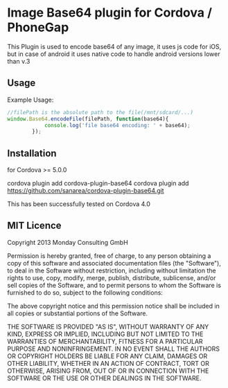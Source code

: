 Image Base64 plugin for Cordova / PhoneGap
======================================================

This Plugin is used to encode base64 of any image, it uses js code for iOS, but in case of android it uses native code to handle android versions lower than v.3

## Usage

Example Usage:

```js
//filePath is the absolute path to the file(/mnt/sdcard/...)
window.Base64.encodeFile(filePath, function(base64){
 			console.log('file base64 encoding: ' + base64);
 		});
```

## Installation


for Cordova >= 5.0.0

cordova plugin add cordova-plugin-base64
cordova plugin add https://github.com/sanarea/cordova-plugin-base64.git

This has been successfully tested on Cordova 4.0

## MIT Licence

Copyright 2013 Monday Consulting GmbH

Permission is hereby granted, free of charge, to any person obtaining
a copy of this software and associated documentation files (the
"Software"), to deal in the Software without restriction, including
without limitation the rights to use, copy, modify, merge, publish,
distribute, sublicense, and/or sell copies of the Software, and to
permit persons to whom the Software is furnished to do so, subject to
the following conditions:

The above copyright notice and this permission notice shall be
included in all copies or substantial portions of the Software.

THE SOFTWARE IS PROVIDED "AS IS", WITHOUT WARRANTY OF ANY KIND,
EXPRESS OR IMPLIED, INCLUDING BUT NOT LIMITED TO THE WARRANTIES OF
MERCHANTABILITY, FITNESS FOR A PARTICULAR PURPOSE AND
NONINFRINGEMENT. IN NO EVENT SHALL THE AUTHORS OR COPYRIGHT HOLDERS BE
LIABLE FOR ANY CLAIM, DAMAGES OR OTHER LIABILITY, WHETHER IN AN ACTION
OF CONTRACT, TORT OR OTHERWISE, ARISING FROM, OUT OF OR IN CONNECTION
WITH THE SOFTWARE OR THE USE OR OTHER DEALINGS IN THE SOFTWARE.

